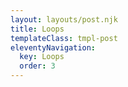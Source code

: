 ```yaml
---
layout: layouts/post.njk
title: Loops
templateClass: tmpl-post
eleventyNavigation:
  key: Loops
  order: 3
---
```

<script>
    var shoppingCart=[
        {name:"loaf of bread",type:"food",quantity:1,price:.85},{name:"multipack beans",type:"food",quantity:1,price:1},{name:"mushrooms",type:"food",quantity:10,price:.1},{name:"can of beer",type:"alcohol",quantity:4,price:1.1},{name:"prosecco",type:"alcohol",quantity:1,price:8.99},{name:"steak",type:"food",quantity:2,price:3.99},{name:"blue cheese",type:"food",quantity:1,price:2.99},{name:"candles",type:"home",quantity:3,price:1.99},{name:"cheesecake",type:"food",quantity:1,price:4.99},{name:"onions",type:"food",quantity:3,price:.4}
        ];

    //CREATE FUNCTION take arg shoppingCart
    function getTotalPrice(shoppingCart, discountAmount, type){
    //CREATE VAR totalPrice
    var totalPrice = 0;
    //LOOP items in shoppingCart
    for(var item of shoppingCart){
    //IF item.type === food
    if(item.type === type || type === 'any'){
        //SUB 20% from item.price
        var discountPrice = item.price - ((item.price * discountAmount) / 100);
       // console.log(discountPrice);
        //ADD discountPrice to totalPrice
        totalPrice += discountPrice * item.quantity; 
    }
    else{
         //ADD price to VAR totalPrice
    //Times by quantity
   totalPrice += item.price * item.quantity;
    }
   
    }
    //return VAR totalPrice
    return totalPrice;
    };
    console.log(getTotalPrice(shoppingCart, 30, 'any'));

    function lowHighPrice(cart, lowPrice, highPrice, quantity){
       var arrItems = [];
       var price = 0; 

       for(var item of cart){
           quantity ? price = item.price * item.quantity : price = item.price; //if else statement (if quantity = true then price = item.price * item.quantity else price = item.price ) 

        if(item.price >= lowPrice && item.price <= highPrice){
            arrItems.push(item);
           }
        }
               return arrItems;
       }
    
    console.log(lowHighPrice(shoppingCart, 0.2, 1, true));

 var numberArray = [3,6,1,68,23,15,3,9,56,10];
 function mean(numberArray){
     var totalSum = 0;
     for(var i = 0; i < numberArray.length ; i++) {
    totalSum += numberArray[i];
    //console.log(totalSum);
 }
     return totalSum / numberArray.length;

 }
console.log(mean(numberArray));

function median(numberArray){
    var sortedNumber = numberArray.sort(function(a,b){return a - b});
    var value = sortedNumber[sortedNumber.length/2 | 0];
    return value;
}
console.log(median(numberArray));

function mode (numberArray) {
  var modes , count = [], i, number, maxIndex = 0;

    for (i = 0; i < numberArray.length; i += 1) {
        number = numberArray[i];
        count[number] = (count[number] || 0) + 1;
        if (count[number] > maxIndex) {
            maxIndex = count[number];
        }
    }

    for (i in count)
        if (count.hasOwnProperty(i)) {
            if (count[i] === maxIndex) {
                modes = Number(i);
            }
        }

    return modes;
    }
console.log(mode(numberArray));

 function getNumberType(numberArray, type){
     switch (type){
        case 'mean':
             return mean(numberArray);  
            break;
        case 'median':
            return median(numberArray);
            break;
        case 'mode':
            return mode(numberArray);
            break;

        default:
            return numberArray;
     }
 }
 console.log(getNumberType(numberArray, 'mode'));
    </script>
    